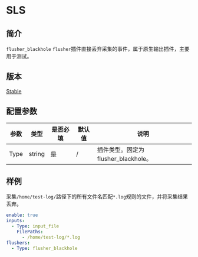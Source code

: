 # SLS

## 简介

`flusher_blackhole` `flusher`插件直接丢弃采集的事件，属于原生输出插件，主要用于测试。

## 版本

[Stable](../../stability-level.md)

## 配置参数

|  **参数**  |  **类型**  |  **是否必填**  |  **默认值**  |  **说明**  |
| --- | --- | --- | --- | --- |
|  Type  |  string  |  是  |  /  |  插件类型。固定为flusher\_blackhole。  |

## 样例

采集`/home/test-log/`路径下的所有文件名匹配`*.log`规则的文件，并将采集结果丢弃。

``` yaml
enable: true
inputs:
  - Type: input_file
    FilePaths: 
      - /home/test-log/*.log
flushers:
  - Type: flusher_blackhole
```
